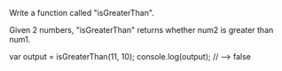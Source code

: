 Write a function called "isGreaterThan".

Given 2 numbers, "isGreaterThan" returns whether num2 is greater than num1.

var output = isGreaterThan(11, 10);
console.log(output); // --> false
